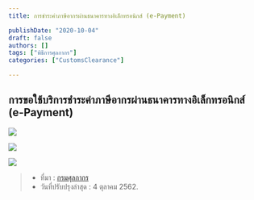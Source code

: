 ```yaml
---
title: การชำระค่าภาษีอากรผ่านธนาคารทางอิเล็กทรอนิกส์ (e-Payment)

publishDate: "2020-10-04"
draft: false
authors: []
tags: ["พิธีการศุลกากร"]
categories: ["CustomsClearance"]

---
```

## การขอใช้บริการชำระค่าภาษีอากรผ่านธนาคารทางอิเล็กทรอนิกส์ (e-Payment)

![](../talk/clearance/img/e-payment-11-03-20-01.png)

![](../talk/clearance/img/e-payment-11-03-20-02.png)

![](../talk/clearance/img/e-payment-11-03-20-03.png)

> - ที่มา : [กรมศุลกากร](http://ccc.customs.go.th/cont_strc_faq.php?current_id=14232a324148505f49&left_menu=interesting_article)  
> - วันที่ปรับปรุงล่าสุด : 4 ตุลาคม 2562.

